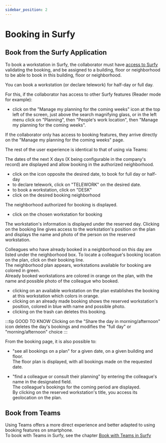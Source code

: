 ```yaml
---
sidebar_position: 2
---
```


# Booking in Surfy

<Youtube code="gC2BWSNqv54"/>

## Book from the Surfy Application

To book a workstation in Surfy, the collaborator must have [access to Surfy](/docs/access/intro) validating the booking, and be assigned to a building, floor or neighborhood to be able to book in this building, floor or neighborhood.

You can book a workstation (or declare telework) for half-day or full day.

For this, if the collaborator has access to other Surfy features (Reader mode for example):

-   click on the "Manage my planning for the coming weeks" icon at the top left of the screen, just above the search magnifying glass, or in the left menu click on "Planning", then "People's work location", then "Manage my planning for the coming weeks".

If the collaborator only has access to booking features, they arrive directly on the "Manage my planning for the coming weeks" page.

The rest of the user experience is identical to that of using via Teams:

The dates of the next X days (X being configurable in the company's record) are displayed and allow booking in the authorized neighborhood.

-   click on the icon opposite the desired date, to book for full day or half-day
-   to declare telework, click on "TELEWORK" on the desired date.
-   to book a workstation, click on "DESK"
-   click on the desired booking neighborhood

The neighborhood authorized for booking is displayed.

-   click on the chosen workstation for booking

The workstation's information is displayed under the reserved day.
Clicking on the booking line gives access to the workstation's position on the plan and displays the name and photo of the person on the reserved workstation.

Colleagues who have already booked in a neighborhood on this day are listed under the neighborhood box. To locate a colleague's booking location on the plan, click on their booking line.<br />
The neighborhood plan appears, workstations available for booking are colored in green.<br />
Already booked workstations are colored in orange on the plan, with the name and possible photo of the colleague who booked.

-   clicking on an available workstation on the plan establishes the booking at this workstation which colors in orange.
-   clicking on an already made booking shows the reserved workstation's position, colored in blue with name and possible photo.
-   clicking on the trash can deletes this booking.

:::tip GOOD TO KNOW
Clicking on the "Share the day in morning/afternoon" icon deletes the day's bookings and modifies the "full day" or "morning/afternoon" choice
:::

From the booking page, it is also possible to:

-   "see all bookings on a plan" for a given date, on a given building and floor.<br />
The floor plan is displayed, with all bookings made on the requested date.<br />

-   "find a colleague or consult their planning" by entering the colleague's name in the designated field.<br />
The colleague's bookings for the coming period are displayed.<br />
By clicking on the reserved workstation's title, you access its geolocation on the plan.<br />


## Book from Teams

Using Teams offers a more direct experience and better adapted to using booking features on smartphone.<br />
To book with Teams in Surfy, see the chapter [Book with Teams in Surfy](/docs/tutorials/booking/teams)
